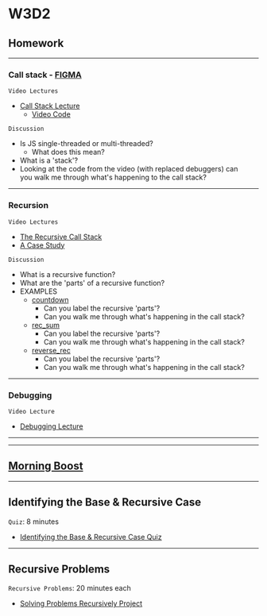 # W3D2

## Homework 

---

### Call stack - [FIGMA]

`Video Lectures`

- [Call Stack Lecture]
  - [Video Code](./code-it-out/call_stack.js)

`Discussion`

- Is JS single-threaded or multi-threaded?
  - What does this mean?
- What is a 'stack'?
- Looking at the code from the video (with replaced debuggers) can\
you walk me through what's happening to the call stack?

---

### Recursion

`Video Lectures`

- [The Recursive Call Stack]
- [A Case Study]

`Discussion`

- What is a recursive function?
- What are the 'parts' of a recursive function?
- EXAMPLES
  - [countdown](./code-it-out/countdown.js)
    - Can you label the recursive 'parts'?
    - Can you walk me through what's happening in the call stack?
  - [rec_sum](./code-it-out/rec_sum.js)
    - Can you label the recursive 'parts'?
    - Can you walk me through what's happening in the call stack?
  - [reverse_rec](./code-it-out/reverse_rec.js)
    - Can you label the recursive 'parts'?
    - Can you walk me through what's happening in the call stack?

---

### Debugging

`Video Lecture`

- [Debugging Lecture]

---
---


## [Morning Boost]

---

## Identifying the Base & Recursive Case

`Quiz`: 8 minutes

- [Identifying the Base & Recursive Case Quiz]

---

## Recursive Problems

`Recursive Problems`: 20 minutes each

- [Solving Problems Recursively Project]

<!-- constant links -->
[FIGMA]: https://www.figma.com/file/UMWdZXSOPlm3rRSXSNzEAf/Callstack?node-id=0%3A1
<!-- per cohort -->
[Morning Boost]: https://open.appacademy.io/learn/js-py---aug-2022-cohort-2-online/week-3---intro-to-javascript/tuesday-morning-boost
[Call Stack Lecture]: https://open.appacademy.io/learn/js-py---aug-2022-cohort-2-online/week-3---intro-to-javascript/call-stack-lecture
[The Recursive Call Stack]: https://open.appacademy.io/learn/js-py---aug-2022-cohort-2-online/week-3---intro-to-javascript/the-recursive-call-stack
[A Case Study]: https://open.appacademy.io/learn/js-py---aug-2022-cohort-2-online/week-3---intro-to-javascript/a-case-study
[Debugging Lecture]: https://open.appacademy.io/learn/js-py---aug-2022-cohort-2-online/week-3---intro-to-javascript/debugging-walkthrough
[Identifying the Base & Recursive Case Quiz]: https://open.appacademy.io/learn/js-py---aug-2022-cohort-2-online/week-3---recursion--iifes--and-asynchronous-js/identifying-the-base---recursive-case-quiz
[Solving Problems Recursively Project]: https://open.appacademy.io/learn/js-py---aug-2022-cohort-2-online/week-3---recursion--iifes--and-asynchronous-js/solving-problems-recursively-project
